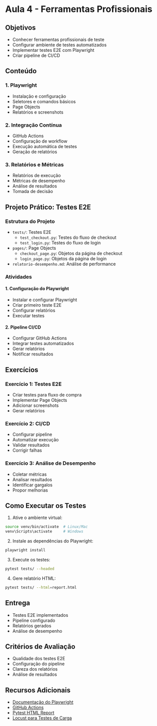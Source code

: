 # Aula 4 - Ferramentas Profissionais

## Objetivos
- Conhecer ferramentas profissionais de teste
- Configurar ambiente de testes automatizados
- Implementar testes E2E com Playwright
- Criar pipeline de CI/CD

## Conteúdo

### 1. Playwright
- Instalação e configuração
- Seletores e comandos básicos
- Page Objects
- Relatórios e screenshots

### 2. Integração Contínua
- GitHub Actions
- Configuração de workflow
- Execução automática de testes
- Geração de relatórios

### 3. Relatórios e Métricas
- Relatórios de execução
- Métricas de desempenho
- Análise de resultados
- Tomada de decisão

## Projeto Prático: Testes E2E

### Estrutura do Projeto
- `tests/`: Testes E2E
  - `test_checkout.py`: Testes do fluxo de checkout
  - `test_login.py`: Testes do fluxo de login
- `pages/`: Page Objects
  - `checkout_page.py`: Objetos da página de checkout
  - `login_page.py`: Objetos da página de login
- `relatorio-desempenho.md`: Análise de performance

### Atividades

#### 1. Configuração do Playwright
- Instalar e configurar Playwright
- Criar primeiro teste E2E
- Configurar relatórios
- Executar testes

#### 2. Pipeline CI/CD
- Configurar GitHub Actions
- Integrar testes automatizados
- Gerar relatórios
- Notificar resultados

## Exercícios

### Exercício 1: Testes E2E
- Criar testes para fluxo de compra
- Implementar Page Objects
- Adicionar screenshots
- Gerar relatórios

### Exercício 2: CI/CD
- Configurar pipeline
- Automatizar execução
- Validar resultados
- Corrigir falhas

### Exercício 3: Análise de Desempenho
- Coletar métricas
- Analisar resultados
- Identificar gargalos
- Propor melhorias

## Como Executar os Testes

1. Ative o ambiente virtual:
```bash
source venv/bin/activate  # Linux/Mac
venv\Scripts\activate     # Windows
```

2. Instale as dependências do Playwright:
```bash
playwright install
```

3. Execute os testes:
```bash
pytest tests/ --headed
```

4. Gere relatório HTML:
```bash
pytest tests/ --html=report.html
```

## Entrega
- Testes E2E implementados
- Pipeline configurado
- Relatórios gerados
- Análise de desempenho

## Critérios de Avaliação
- Qualidade dos testes E2E
- Configuração do pipeline
- Clareza dos relatórios
- Análise de resultados

## Recursos Adicionais
- [Documentação do Playwright](https://playwright.dev/python/docs/intro)
- [GitHub Actions](https://docs.github.com/en/actions)
- [Pytest HTML Report](https://pytest-html.readthedocs.io/)
- [Locust para Testes de Carga](https://locust.io/) 